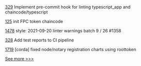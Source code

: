 
[329](https://github.com/hyperledger-labs/blockchain-carbon-accounting/pull/329) Implement pre-commit hook for linting typescript_app and chaincode/typescript

[125](https://github.com/hyperledger-labs/fabric-token-sdk/pull/125) init FPC token chaincode

[1478](https://github.com/hyperledger/cactus/pull/1478) style: 2021-09-20 linter warnings batch 9 / 26 #1358

[328](https://github.com/hyperledger-labs/blockchain-carbon-accounting/pull/328) Add test reports to CI pipeline

[1719](https://github.com/hyperledger-labs/blockchain-automation-framework/pull/1719) [corda] fixed node/notary registration charts using roottoken


[See more >>>](https://start-here.hyperledger.org/pull-requests)
